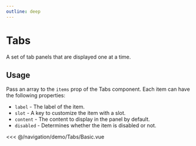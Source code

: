 ```yaml
---
outline: deep
---
```


<script setup>
import Basic from './demo/Tabs/Basic.vue';
</script>

# Tabs

A set of tab panels that are displayed one at a time.

## Usage

Pass an array to the `items` prop of the Tabs component. Each item can have the following properties:

- `label` - The label of the item.
- `slot` - A key to customize the item with a slot.
- `content` - The content to display in the panel by default.
- `disabled` - Determines whether the item is disabled or not.

<DemoContainer>
<Basic/>
</DemoContainer>

<<< @/navigation/demo/Tabs/Basic.vue